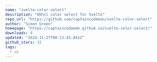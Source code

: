 ```yaml
---
name: "svelte-color-select"
description: "Okhsl color select for Svelte"
repo_url: "https://github.com/captaincodeman/svelte-color-select"
author: "Simon Green"
homepage: "https://captaincodeman.github.io/svelte-color-select/"
downloads: 8
updated: "2024-11-27T00:12:45.841Z"
github_stars: 32
tags: 
  - ui
---
```

